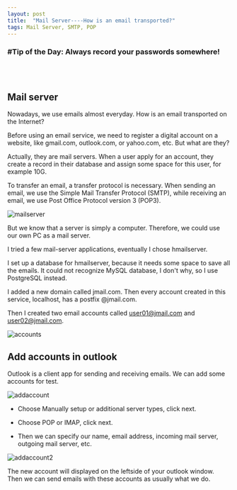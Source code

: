 ```yaml
---
layout: post
title:  "Mail Server----How is an email transported?"
tags: Mail Server, SMTP, POP
---
```

### \#Tip of the Day: Always record your passwords somewhere!

<br/><br/>

## Mail server

Nowadays, we use emails almost everyday. How is an email transported on the Internet?

Before using an email service, we need to register a digital account on a website, like gmail.com,
outlook.com, or yahoo.com, etc. But what are they?

Actually, they are mail servers. When a user apply for an account, they create a record in their 
database and assign some space for this user, for example 10G.

To transfer an email, a transfer protocol is necessary. When sending an email, we use the 
Simple Mail Transfer Protocol (SMTP), while receiving an email, we use Post Office Protocol 
version 3 (POP3). 

![mailserver]({{site.baseurl}}/assets/images/201905/mailserver.png)

But we know that a server is simply a computer. Therefore, we could use our own PC as 
a mail server. 

I tried a few mail-server applications, eventually I chose hmailserver.

I set up a database for hmailserver, because it needs some space to save all the emails.
It could not recognize MySQL database, I don't why, so I use PostgreSQL instead.

I added a new domain called jmail.com. Then every account created in this service, localhost,
has a postfix @jmail.com.

Then I created two email accounts called user01@jmail.com and user02@jmail.com.

![accounts]({{site.baseurl}}/assets/images/201905/accounts.png)

## Add accounts in outlook

Outlook is a client app for sending and receiving emails. We can add some accounts for test.

![addaccount]({{site.baseurl}}/assets/images/201905/addaccount.png)

* Choose Manually setup or additional server types, click next.

* Choose POP or IMAP, click next.

* Then we can specify our name, email address, incoming mail server, outgoing mail server, etc.

![addaccount2]({{site.baseurl}}/assets/images/201905/addaccount2.png)

The new account will displayed on the leftside of your outlook window. Then we can send emails
with these accounts as usually what we do.


